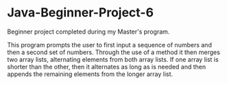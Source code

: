 # Java-Beginner-Project-6

Beginner project completed during my Master's program. 

This program prompts the user to first input a sequence of numbers and then a second set of numbers.
Through the use of a method it then merges two array lists, alternating elements from both array lists. 
If one array list is shorter than the other, 
then it alternates as long as is needed and then appends the remaining elements from the longer array list.
